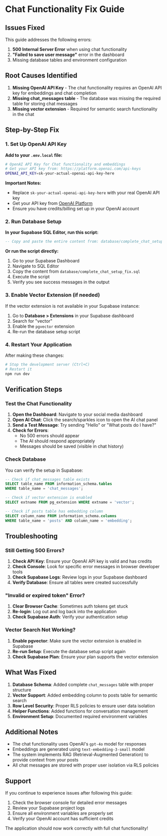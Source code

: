 # Chat Functionality Fix Guide

## Issues Fixed

This guide addresses the following errors:
1. **500 Internal Server Error** when using chat functionality
2. **"Failed to save user message"** error in the dashboard
3. Missing database tables and environment configuration

## Root Causes Identified

1. **Missing OpenAI API Key** - The chat functionality requires an OpenAI API key for embeddings and chat completion
2. **Missing chat_messages table** - The database was missing the required table for storing chat messages
3. **Missing vector extension** - Required for semantic search functionality in the chat

## Step-by-Step Fix

### 1. Set Up OpenAI API Key

**Add to your `.env.local` file:**
```bash
# OpenAI API Key for Chat functionality and embeddings
# Get your API key from: https://platform.openai.com/api-keys
OPENAI_API_KEY=sk-your-actual-openai-api-key-here
```

**Important Notes:**
- Replace `sk-your-actual-openai-api-key-here` with your real OpenAI API key
- Get your API key from [OpenAI Platform](https://platform.openai.com/api-keys)
- Ensure you have credits/billing set up in your OpenAI account

### 2. Run Database Setup

**In your Supabase SQL Editor, run this script:**
```sql
-- Copy and paste the entire content from: database/complete_chat_setup_fix.sql
```

**Or run the script directly:**
1. Go to your Supabase Dashboard
2. Navigate to SQL Editor
3. Copy the content from `database/complete_chat_setup_fix.sql`
4. Execute the script
5. Verify you see success messages in the output

### 3. Enable Vector Extension (if needed)

If the vector extension is not available in your Supabase instance:

1. Go to **Database > Extensions** in your Supabase dashboard
2. Search for "vector" 
3. Enable the `pgvector` extension
4. Re-run the database setup script

### 4. Restart Your Application

After making these changes:
```bash
# Stop the development server (Ctrl+C)
# Restart it
npm run dev
```

## Verification Steps

### Test the Chat Functionality

1. **Open the Dashboard**: Navigate to your social media dashboard
2. **Open AI Chat**: Click the search/sparkles icon to open the AI chat panel
3. **Send a Test Message**: Try sending "Hello" or "What posts do I have?"
4. **Check for Errors**: 
   - No 500 errors should appear
   - The AI should respond appropriately
   - Messages should be saved (visible in chat history)

### Check Database

You can verify the setup in Supabase:
```sql
-- Check if chat_messages table exists
SELECT table_name FROM information_schema.tables 
WHERE table_name = 'chat_messages';

-- Check if vector extension is enabled
SELECT extname FROM pg_extension WHERE extname = 'vector';

-- Check if posts table has embedding column
SELECT column_name FROM information_schema.columns 
WHERE table_name = 'posts' AND column_name = 'embedding';
```

## Troubleshooting

### Still Getting 500 Errors?

1. **Check API Key**: Ensure your OpenAI API key is valid and has credits
2. **Check Console**: Look for specific error messages in browser developer tools
3. **Check Supabase Logs**: Review logs in your Supabase dashboard
4. **Verify Database**: Ensure all tables were created successfully

### "Invalid or expired token" Error?

1. **Clear Browser Cache**: Sometimes auth tokens get stuck
2. **Re-login**: Log out and log back into the application
3. **Check Supabase Auth**: Verify your authentication setup

### Vector Search Not Working?

1. **Enable pgvector**: Make sure the vector extension is enabled in Supabase
2. **Re-run Setup**: Execute the database setup script again
3. **Check Supabase Plan**: Ensure your plan supports the vector extension

## What Was Fixed

1. **Database Schema**: Added complete `chat_messages` table with proper structure
2. **Vector Support**: Added embedding column to posts table for semantic search
3. **Row Level Security**: Proper RLS policies to ensure user data isolation
4. **Helper Functions**: Added functions for conversation management
5. **Environment Setup**: Documented required environment variables

## Additional Notes

- The chat functionality uses OpenAI's `gpt-4o` model for responses
- Embeddings are generated using `text-embedding-3-small` model
- The system implements RAG (Retrieval-Augmented Generation) to provide context from your posts
- All chat messages are stored with proper user isolation via RLS policies

## Support

If you continue to experience issues after following this guide:

1. Check the browser console for detailed error messages
2. Review your Supabase project logs
3. Ensure all environment variables are properly set
4. Verify your OpenAI account has sufficient credits

The application should now work correctly with full chat functionality! 